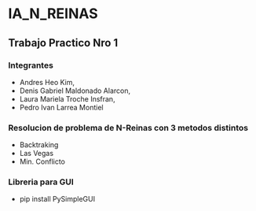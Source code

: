 # IA_N_REINAS
## Trabajo Practico Nro 1
### Integrantes
- Andres Heo Kim, 
- Denis Gabriel Maldonado Alarcon, 
- Laura Mariela Troche Insfran,
- Pedro Ivan Larrea Montiel
### Resolucion de problema de N-Reinas con 3 metodos distintos
- Backtraking
- Las Vegas
- Min. Conflicto
### Libreria para GUI
- pip install PySimpleGUI

